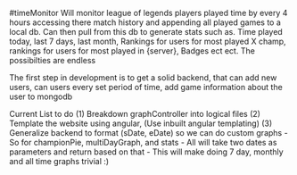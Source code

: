 #timeMonitor
Will monitor league of legends players played time by every 4 hours accessing there match history and appending all played games to a local db. Can then pull from this db to generate stats such as. Time played today, last 7 days, last month, Rankings for users for most played X champ, rankings for users for most played in {server}, Badges ect ect. The possibilties are endless

The first step in development is to get a solid backend, that can add new users, can users every set period of time, add game information about the user to mongodb

Current List to do
(1) Breakdown graphController into logical files
(2) Template the website using angular, (Use inbuilt angular templating)
(3) Generalize backend to format (sDate, eDate) so we can do custom graphs
	- So for championPie, multiDayGraph, and stats
	- All will take two dates as parameters and return based on that
	- This will make doing 7 day, monthly and all time graphs trivial :)